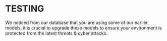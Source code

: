 # TESTING

We noticed from our database that you are using some of our earlier models, it is crucial to upgrade these models to ensure your environment is protected from the latest threats & cyber attacks. 

